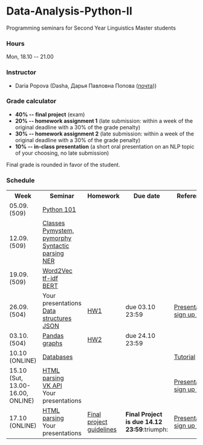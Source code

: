 # Data-Analysis-Python-II

Programming seminars for Second Year Linguistics Master students

### Hours

Mon, 18.10 -- 21.00

### Instructor
* Daria Popova (Dasha, Дарья Павловна Попова ([почта](mailto:daschapopowa@gmail.com)))

### Grade calculator
* **40% -- final project** (exam)
* **20% -- homework assignment 1** (late submission: within a week of the original deadline with a 30% of the grade penalty)
* **30% -- homework assignment 2** (late submission: within a week of the original deadline with a 30% of the grade penalty)
* **10% -- in-class presentation** (a short oral presentation on an NLP topic of your choosing, no late submission)

Final grade is rounded in favor of the student. 

### Schedule
<table>
  <tr>
    <th>Week</th>
    <th>Seminar</th>
    <th>Homework</th>
    <th>Due date</th>
    <th>Reference</th>
  </tr>
   <tr>
    <td>05.09. (509)</td>
    <td><a href="https://github.com/dashapopova/Programming-Basics">Python 101</a></td>
    <td></td>
    <td></td>
    <td>
    </td>
  </tr>
  <tr>
    <td>12.09. (509)</td>
    <td><a href="https://github.com/dashapopova/Data-Analysis-Python-II/blob/main/03.09/PP_classes.ipynb">Classes</a><br>
      <a href="https://github.com/dashapopova/Data-Analysis-Python-II/blob/main/03.09/PPSem1.ipynb">Pymystem, pymorphy</a><br>
     <a href="https://github.com/dashapopova/Data-Analysis-Python-II/blob/main/17.09/SpaCy(2).ipynb">Syntactic parsing</a><br>
      <a href="https://github.com/dashapopova/Data-Analysis-Python-II/blob/main/03.09/NER.ipynb">NER</a>
    </td>
    <td></td>
    <td></td>
    <td>
    </td>
  </tr>
    <td>19.09. (509)</td>
    <td><a href="https://github.com/dashapopova/Data-Analysis-Python-II/blob/main/10.09/PP_word2vec(1).ipynb">Word2Vec</a><br>
       <a href="https://github.com/dashapopova/Data-Analysis-Python-II/blob/main/10.09/TFIDF.ipynb">tf-idf</a><br>
       <a href="https://github.com/dashapopova/Data-Analysis-Python-II/blob/main/10.09/BERT.pdf">BERT</a>
  </td>
    <td></td>
    <td></td>
    <td></td>
   </tr>
    <tr>
    <td>26.09. (504)</td>
    <td>Your presentations<br>
    <a href="https://github.com/dashapopova/Data-Analysis-Python-II/blob/main/26.09/data_structures_1(1).ipynb">Data structures</a><br>
      <a href="https://github.com/dashapopova/Data-Analysis-Python-II/blob/main/26.09/PP_json_practice.ipynb">JSON</a>
    </td>
    <td> <a href="https://github.com/dashapopova/Data-Analysis-Python-II/blob/main/HWs/HW1.md">HW1</a></td>
    <td>due 03.10 23:59</td>
    <td><a href="https://docs.google.com/spreadsheets/d/1ZOXVzgwpfM5pL5uJ2uYvxnR04dCc3ssIUTdG6JQaS-E/edit?usp=sharing">Presentation sign up form</a>
  </td>
  </tr>
    <tr>
    <td>03.10. (504)</td>
    <td><a href="https://github.com/dashapopova/Data-Analysis-Python-II/tree/main/24.09">Pandas</a><br>
    <a href="https://github.com/dashapopova/Data-Analysis-Python-II/blob/main/17.09/PP_graphs.ipynb">graphs</a>
  </td>
    <td><a href="https://github.com/dashapopova/Data-Analysis-Python-II/blob/main/HWs/HW2.md">HW2</a></td>
    <td>due 24.10 23:59</td>
    <td></td>
  </tr>
    <tr>
    <td>10.10 (ONLINE)</td>
    <td>
     <a href="https://github.com/dashapopova/Data-Analysis-Python-II/tree/main/08.10">Databases</a>
  </td>
    <td></td>
  <td></td>
    <td><a href="https://sqlbolt.com/lesson/introduction">Tutorial</a></td>
  </tr>
    <tr>
    <td>15.10 (Sut, 13.00-16.00, ONLINE)</td>
    <td><a href="https://github.com/dashapopova/Data-Analysis-Python-II/blob/main/03.09/PPSem2.ipynb">HTML parsing</a><br>
      <a href="https://github.com/dashapopova/Data-Analysis-Python-II/blob/main/15.10/PP_VK_API.ipynb">VK API</a><br>
      Your presentations
  </td>
    <td></td>
    <td></td>
    <td><a href="https://docs.google.com/spreadsheets/d/1ZOXVzgwpfM5pL5uJ2uYvxnR04dCc3ssIUTdG6JQaS-E/edit?usp=sharing">Presentation sign up form</a></td>
  </tr>
  </tr>
    <tr>
    <td>17.10 (ONLINE)</td>
    <td><a href="https://github.com/dashapopova/Data-Analysis-Python-II/blob/main/15.10/PP_crawler.ipynb">HTML parsing</a><br>
    Your presentations</td>
    <td><a href="https://github.com/dashapopova/Data-Analysis-Python-II/blob/main/HWs/FinalProjectGuidelines.md">Final project guidelines</a></td>
    <td><b>Final Project is due 14.12 23:59</b>:triumph:</td>
    <td><a href="https://docs.google.com/spreadsheets/d/1ZOXVzgwpfM5pL5uJ2uYvxnR04dCc3ssIUTdG6JQaS-E/edit?usp=sharing">Presentation sign up form</a></td>
  </tr>
</table>


